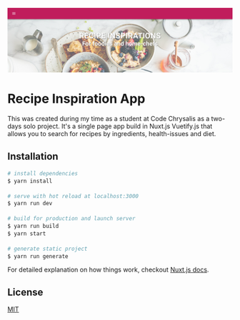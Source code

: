 ![Screenshot](top-page.png)

# Recipe Inspiration App

This was created during my time as a student at Code Chrysalis as a two-days solo project.
It's a single page app build in Nuxt.js Vuetify.js that allows you to search for recipes by ingredients, health-issues and diet.

## Installation

```bash
# install dependencies
$ yarn install

# serve with hot reload at localhost:3000
$ yarn run dev

# build for production and launch server
$ yarn run build
$ yarn start

# generate static project
$ yarn run generate
```

For detailed explanation on how things work, checkout [Nuxt.js docs](https://nuxtjs.org).

## License

[MIT](https://choosealicense.com/licenses/mit/)
